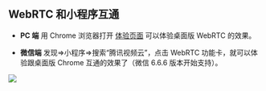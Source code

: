 ## WebRTC 和小程序互通
- **PC 端**
用 Chrome 浏览器打开 [体验页面](https://sxb.qcloud.com/miniApp/) 可以体验桌面版 WebRTC 的效果。

- **微信端**
发现=>小程序=>搜索“腾讯视频云”，点击 WebRTC 功能卡，就可以体验跟桌面版 Chrome 互通的效果了（微信 6.6.6 版本开始支持）。

![](https://main.qcloudimg.com/raw/00d3215b9865159429097ad7a9df4395.jpg)